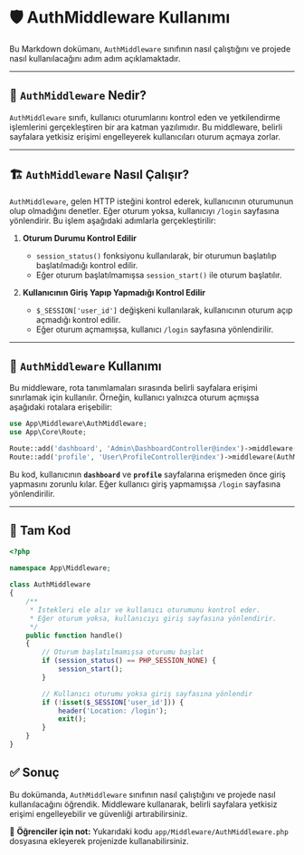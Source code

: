 # 🛡️ AuthMiddleware Kullanımı

Bu Markdown dokümanı, `AuthMiddleware` sınıfının nasıl çalıştığını ve projede nasıl kullanılacağını adım adım açıklamaktadır.

---

## 📌 `AuthMiddleware` Nedir?
`AuthMiddleware` sınıfı, kullanıcı oturumlarını kontrol eden ve yetkilendirme işlemlerini gerçekleştiren bir ara katman yazılımıdır. Bu middleware, belirli sayfalara yetkisiz erişimi engelleyerek kullanıcıları oturum açmaya zorlar.

---

## 🏗️ `AuthMiddleware` Nasıl Çalışır?

`AuthMiddleware`, gelen HTTP isteğini kontrol ederek, kullanıcının oturumunun olup olmadığını denetler. Eğer oturum yoksa, kullanıcıyı `/login` sayfasına yönlendirir. Bu işlem aşağıdaki adımlarla gerçekleştirilir:

1. **Oturum Durumu Kontrol Edilir**
   - `session_status()` fonksiyonu kullanılarak, bir oturumun başlatılıp başlatılmadığı kontrol edilir.
   - Eğer oturum başlatılmamışsa `session_start()` ile oturum başlatılır.

2. **Kullanıcının Giriş Yapıp Yapmadığı Kontrol Edilir**
   - `$_SESSION['user_id']` değişkeni kullanılarak, kullanıcının oturum açıp açmadığı kontrol edilir.
   - Eğer oturum açmamışsa, kullanıcı `/login` sayfasına yönlendirilir.

---


## 🚀 `AuthMiddleware` Kullanımı

Bu middleware, rota tanımlamaları sırasında belirli sayfalara erişimi sınırlamak için kullanılır. Örneğin, kullanıcı yalnızca oturum açmışsa aşağıdaki rotalara erişebilir:

```php
use App\Middleware\AuthMiddleware;
use App\Core\Route;

Route::add('dashboard', 'Admin\DashboardController@index')->middleware(AuthMiddleware::class);
Route::add('profile', 'User\ProfileController@index')->middleware(AuthMiddleware::class);
```

Bu kod, kullanıcının **`dashboard`** ve **`profile`** sayfalarına erişmeden önce giriş yapmasını zorunlu kılar. Eğer kullanıcı giriş yapmamışsa `/login` sayfasına yönlendirilir.

---

## 📌 **Tam Kod**

```php
<?php

namespace App\Middleware;
 
class AuthMiddleware
{
    /**
     * İstekleri ele alır ve kullanıcı oturumunu kontrol eder.
     * Eğer oturum yoksa, kullanıcıyı giriş sayfasına yönlendirir.
     */
    public function handle()
    {
        // Oturum başlatılmamışsa oturumu başlat
        if (session_status() == PHP_SESSION_NONE) {
            session_start();
        }

        // Kullanıcı oturumu yoksa giriş sayfasına yönlendir
        if (!isset($_SESSION['user_id'])) {
            header('Location: /login');
            exit();
        }
    }
}


```

## ✅ Sonuç
Bu dokümanda, `AuthMiddleware` sınıfının nasıl çalıştığını ve projede nasıl kullanılacağını öğrendik. Middleware kullanarak, belirli sayfalara yetkisiz erişimi engelleyebilir ve güvenliği artırabilirsiniz.

📌 **Öğrenciler için not:** Yukarıdaki kodu `app/Middleware/AuthMiddleware.php` dosyasına ekleyerek projenizde kullanabilirsiniz.
